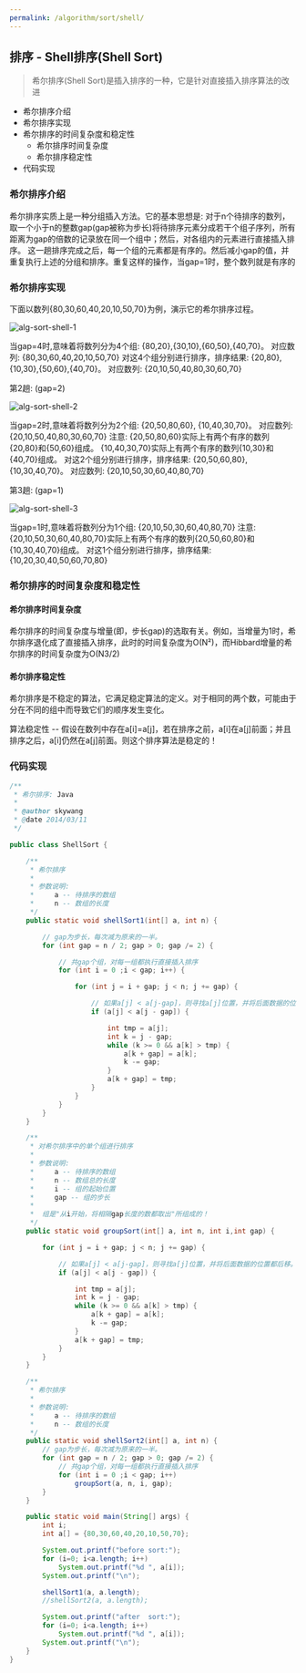 ```yaml
---
permalink: /algorithm/sort/shell/
---
```


## 排序 - Shell排序(Shell Sort)

> 希尔排序(Shell Sort)是插入排序的一种，它是针对直接插入排序算法的改进

* 希尔排序介绍
* 希尔排序实现
* 希尔排序的时间复杂度和稳定性
    * 希尔排序时间复杂度
    * 希尔排序稳定性
* 代码实现

### 希尔排序介绍

希尔排序实质上是一种分组插入方法。它的基本思想是: 对于n个待排序的数列，取一个小于n的整数gap(gap被称为步长)将待排序元素分成若干个组子序列，所有距离为gap的倍数的记录放在同一个组中；然后，对各组内的元素进行直接插入排序。 这一趟排序完成之后，每一个组的元素都是有序的。然后减小gap的值，并重复执行上述的分组和排序。重复这样的操作，当gap=1时，整个数列就是有序的

### 希尔排序实现

下面以数列{80,30,60,40,20,10,50,70}为例，演示它的希尔排序过程。

![alg-sort-shell-1](/knowledge/assets/images/algorithm/sort/shell/alg-sort-shell-1.jpg)

当gap=4时,意味着将数列分为4个组:  {80,20},{30,10},{60,50},{40,70}。 对应数列:  {80,30,60,40,20,10,50,70}
对这4个组分别进行排序，排序结果:  {20,80},{10,30},{50,60},{40,70}。 对应数列:  {20,10,50,40,80,30,60,70}

第2趟: (gap=2)

![alg-sort-shell-2](/knowledge/assets/images/algorithm/sort/shell/alg-sort-shell-2.jpg)

当gap=2时,意味着将数列分为2个组: {20,50,80,60}, {10,40,30,70}。 对应数列:  {20,10,50,40,80,30,60,70}
注意: {20,50,80,60}实际上有两个有序的数列{20,80}和{50,60}组成。
{10,40,30,70}实际上有两个有序的数列{10,30}和{40,70}组成。
对这2个组分别进行排序，排序结果: {20,50,60,80}, {10,30,40,70}。 对应数列:  {20,10,50,30,60,40,80,70}

第3趟: (gap=1)

![alg-sort-shell-3](/knowledge/assets/images/algorithm/sort/shell/alg-sort-shell-3.jpg)

当gap=1时,意味着将数列分为1个组: {20,10,50,30,60,40,80,70}
注意: {20,10,50,30,60,40,80,70}实际上有两个有序的数列{20,50,60,80}和{10,30,40,70}组成。
对这1个组分别进行排序，排序结果: {10,20,30,40,50,60,70,80} 

### 希尔排序的时间复杂度和稳定性

#### 希尔排序时间复杂度

希尔排序的时间复杂度与增量(即，步长gap)的选取有关。例如，当增量为1时，希尔排序退化成了直接插入排序，此时的时间复杂度为O(N²)，而Hibbard增量的希尔排序的时间复杂度为O(N3/2)

#### 希尔排序稳定性

希尔排序是不稳定的算法，它满足稳定算法的定义。对于相同的两个数，可能由于分在不同的组中而导致它们的顺序发生变化。

算法稳定性 -- 假设在数列中存在a[i]=a[j]，若在排序之前，a[i]在a[j]前面；并且排序之后，a[i]仍然在a[j]前面。则这个排序算法是稳定的！


### 代码实现

```java
/**
 * 希尔排序: Java
 *
 * @author skywang
 * @date 2014/03/11
 */

public class ShellSort {

    /**
     * 希尔排序
     *
     * 参数说明: 
     *     a -- 待排序的数组
     *     n -- 数组的长度
     */
    public static void shellSort1(int[] a, int n) {

        // gap为步长，每次减为原来的一半。
        for (int gap = n / 2; gap > 0; gap /= 2) {

            // 共gap个组，对每一组都执行直接插入排序
            for (int i = 0 ;i < gap; i++) {

                for (int j = i + gap; j < n; j += gap) {

                    // 如果a[j] < a[j-gap]，则寻找a[j]位置，并将后面数据的位置都后移。
                    if (a[j] < a[j - gap]) {

                        int tmp = a[j];
                        int k = j - gap;
                        while (k >= 0 && a[k] > tmp) {
                            a[k + gap] = a[k];
                            k -= gap;
                        }
                        a[k + gap] = tmp;
                    }
                }
            }
        }
    }

    /**
     * 对希尔排序中的单个组进行排序
     *
     * 参数说明: 
     *     a -- 待排序的数组
     *     n -- 数组总的长度
     *     i -- 组的起始位置
     *     gap -- 组的步长
     *
     *  组是"从i开始，将相隔gap长度的数都取出"所组成的！
     */
    public static void groupSort(int[] a, int n, int i,int gap) {

        for (int j = i + gap; j < n; j += gap) {

            // 如果a[j] < a[j-gap]，则寻找a[j]位置，并将后面数据的位置都后移。
            if (a[j] < a[j - gap]) {

                int tmp = a[j];
                int k = j - gap;
                while (k >= 0 && a[k] > tmp) {
                    a[k + gap] = a[k];
                    k -= gap;
                }
                a[k + gap] = tmp;
            }
        }
    }

    /**
     * 希尔排序
     *
     * 参数说明: 
     *     a -- 待排序的数组
     *     n -- 数组的长度
     */
    public static void shellSort2(int[] a, int n) {
        // gap为步长，每次减为原来的一半。
        for (int gap = n / 2; gap > 0; gap /= 2) {
            // 共gap个组，对每一组都执行直接插入排序
            for (int i = 0 ;i < gap; i++)
                groupSort(a, n, i, gap);
        }
    }

    public static void main(String[] args) {
        int i;
        int a[] = {80,30,60,40,20,10,50,70};

        System.out.printf("before sort:");
        for (i=0; i<a.length; i++)
            System.out.printf("%d ", a[i]);
        System.out.printf("\n");

        shellSort1(a, a.length);
        //shellSort2(a, a.length);

        System.out.printf("after  sort:");
        for (i=0; i<a.length; i++)
            System.out.printf("%d ", a[i]);
        System.out.printf("\n");
    }
}
```

